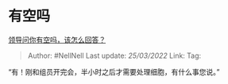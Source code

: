 # 有空吗
[领导问你有空吗，该怎么回答？](https://www.zhihu.com/question/302837772/answer/2404030850)

> Author: #NellNell
> Last update: *25/03/2022*
> Link:
> Tag:

“有！刚和组员开完会，半小时之后才需要处理细胞，有什么事您说。”
